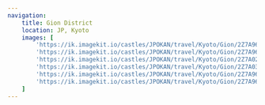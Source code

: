 ```yaml
---
navigation:
    title: Gion District
    location: JP, Kyoto
    images: [
        'https://ik.imagekit.io/castles/JPOKAN/travel/Kyoto/Gion/2Z7A9680.jpg?updatedAt=1736779973682',
        'https://ik.imagekit.io/castles/JPOKAN/travel/Kyoto/Gion/2Z7A9673_01.jpg?updatedAt=1736779973721',
        'https://ik.imagekit.io/castles/JPOKAN/travel/Kyoto/Gion/2Z7A0295_01.jpg?updatedAt=1736779973688',
        'https://ik.imagekit.io/castles/JPOKAN/travel/Kyoto/Gion/2Z7A0307.jpg?updatedAt=1736779973729',
        'https://ik.imagekit.io/castles/JPOKAN/travel/Kyoto/Gion/2Z7A9683.jpg?updatedAt=1736779973760',
        'https://ik.imagekit.io/castles/JPOKAN/travel/Kyoto/Gion/2Z7A9686_01.jpg?updatedAt=1736779973978'
    ]
---
```

#
